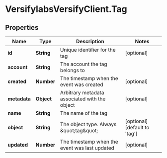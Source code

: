 # VersifylabsVersifyClient.Tag

## Properties

Name | Type | Description | Notes
------------ | ------------- | ------------- | -------------
**id** | **String** | Unique identifier for the tag | [optional] 
**account** | **String** | The account the tag belongs to | 
**created** | **Number** | The timestamp when the event was created | [optional] 
**metadata** | **Object** | Arbitrary metadata associated with the object | [optional] 
**name** | **String** | The name of the tag | 
**object** | **String** | The object type. Always \&quot;tag\&quot; | [optional] [default to &#39;tag&#39;]
**updated** | **Number** | The timestamp when the event was last updated | [optional] 


